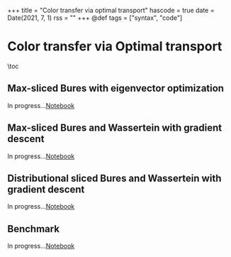 +++
title = "Color transfer via optimal transport"
hascode = true
date = Date(2021, 7, 1)
rss = ""
+++
@def tags = ["syntax", "code"]

# Color transfer via Optimal transport

\toc

## Max-sliced Bures with eigenvector optimization

In progress...[Notebook](/color_transfer_eig/)

## Max-sliced Bures and Wassertein with gradient descent

In progress...[Notebook](/color_transfer_ms/)

## Distributional sliced Bures and Wassertein with gradient descent

In progress...[Notebook](/color_transfer_ds/)

## Benchmark

In progress...[Notebook](/color_transfer_benchmark/)